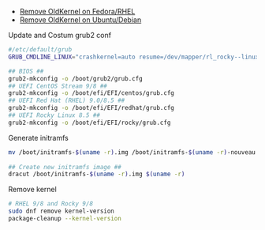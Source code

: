 - [Remove OldKernel on Fedora/RHEL](https://fostips.com/remove-old-kernels-fedora-rhel/)
- [Remove OldKernel on Ubuntu/Debian](https://ostechnix.com/remove-old-unused-linux-kernels/)

Update and Costum grub2 conf
```sh
#/etc/default/grub
GRUB_CMDLINE_LINUX="crashkernel=auto resume=/dev/mapper/rl_rocky--linux-swap rd.lvm.lv=rl_rocky-linux/root rd.lvm.lv=rl_rocky-linux/swap rhgb quiet rd.driver.blacklist=nouveau"

## BIOS ##
grub2-mkconfig -o /boot/grub2/grub.cfg
## UEFI CentOS Stream 9/8 ##
grub2-mkconfig -o /boot/efi/EFI/centos/grub.cfg
## UEFI Red Hat (RHEL) 9.0/8.5 ##
grub2-mkconfig -o /boot/efi/EFI/redhat/grub.cfg
## UEFI Rocky Linux 8.5 ##
grub2-mkconfig -o /boot/efi/EFI/rocky/grub.cfg
```

Generate initramfs
```sh
mv /boot/initramfs-$(uname -r).img /boot/initramfs-$(uname -r)-nouveau.img
 
## Create new initramfs image ##
dracut /boot/initramfs-$(uname -r).img $(uname -r)
```

Remove kernel
```sh
# RHEL 9/8 and Rocky 9/8
sudo dnf remove kernel-version
package-cleanup --kernel-version
```
